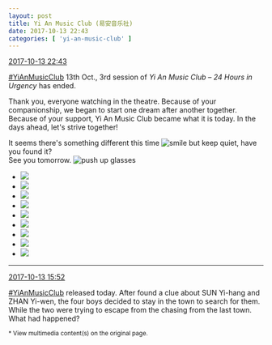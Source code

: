 ```yaml
---
layout: post
title: Yi An Music Club (易安音乐社)
date: 2017-10-13 22:43
categories: [ 'yi-an-music-club' ]
---
```


<div class="weibo-info">
  <a href="http://weibo.com/6094546964/Fqes9qRqe">2017-10-13 22:43</a>
</div>

[#YiAnMusicClub](http://weibo.com/p/100808beae2e3e05b17b64f63ebedca39f19b2/super_index) 13th Oct., 3rd session of *Yi An Music Club – 24 Hours in Urgency* has ended.

Thank you, everyone watching in the theatre. Because of your companionship, we began to start one dream after another together. Because of your support, Yi An Music Club became what it is today.  In the days ahead, let's strive together!

It seems there's something different this time ![smile but keep quiet](http://img.t.sinajs.cn/t4/appstyle/expression/ext/normal/3a/moren_xiaoerbuyu_org.png), have you found it?  
See you tomorrow. ![push up glasses](http://img.t.sinajs.cn/t4/appstyle/expression/ext/normal/fc/moren_bbjdnew_org.png)

<!-- more -->

<ul class="weibo-pic-list-3">
  <li class="weibo-pic">
    <a href="http://wx4.sinaimg.cn/mw690/006Es64Agy1fkgzrfe5pbj33vc2kwqv5.jpg"><img src="//wx4.sinaimg.cn/thumb150/006Es64Agy1fkgzrfe5pbj33vc2kwqv5.jpg" /></a>
  </li>
  <li class="weibo-pic">
    <a href="http://wx1.sinaimg.cn/mw690/006Es64Agy1fkgzri4egfj33vc2kwkjl.jpg"><img src="//wx1.sinaimg.cn/thumb150/006Es64Agy1fkgzri4egfj33vc2kwkjl.jpg" /></a>
  </li>
  <li class="weibo-pic">
    <a href="http://wx4.sinaimg.cn/mw690/006Es64Agy1fkgzrl1a25j33vc2kwqv5.jpg"><img src="//wx4.sinaimg.cn/thumb150/006Es64Agy1fkgzrl1a25j33vc2kwqv5.jpg" /></a>
  </li>
  <li class="weibo-pic">
    <a href="http://wx1.sinaimg.cn/mw690/006Es64Agy1fkgzrni4ezj33vc2kwnpd.jpg"><img src="//wx1.sinaimg.cn/thumb150/006Es64Agy1fkgzrni4ezj33vc2kwnpd.jpg" /></a>
  </li>
  <li class="weibo-pic">
    <a href="http://wx3.sinaimg.cn/mw690/006Es64Agy1fkgzstv8zxj30yi0mghdt.jpg"><img src="//wx3.sinaimg.cn/thumb150/006Es64Agy1fkgzstv8zxj30yi0mghdt.jpg" /></a>
  </li>
  <li class="weibo-pic">
    <a href="http://wx2.sinaimg.cn/mw690/006Es64Agy1fkgzrsmgrhj33vc2kwb29.jpg"><img src="//wx2.sinaimg.cn/thumb150/006Es64Agy1fkgzrsmgrhj33vc2kwb29.jpg" /></a>
  </li>
  <li class="weibo-pic">
    <a href="http://wx4.sinaimg.cn/mw690/006Es64Agy1fkgzruya67j33vc2kwkjl.jpg"><img src="//wx4.sinaimg.cn/thumb150/006Es64Agy1fkgzruya67j33vc2kwkjl.jpg" /></a>
  </li>
  <li class="weibo-pic">
    <a href="http://wx4.sinaimg.cn/mw690/006Es64Agy1fkgzrxq6k4j33vc2kwkjl.jpg"><img src="//wx4.sinaimg.cn/thumb150/006Es64Agy1fkgzrxq6k4j33vc2kwkjl.jpg" /></a>
  </li>
  <li class="weibo-pic">
    <a href="http://wx2.sinaimg.cn/mw690/006Es64Agy1fkgzrzxs0hj33vc2kw7wh.jpg"><img src="//wx2.sinaimg.cn/thumb150/006Es64Agy1fkgzrzxs0hj33vc2kw7wh.jpg" /></a>
  </li>
</ul>

---

<div class="weibo-info">
  <a href="http://weibo.com/6094546964/FqbLlbBZm">2017-10-13 15:52</a>
</div>

[#YiAnMusicClub](http://weibo.com/p/100808beae2e3e05b17b64f63ebedca39f19b2/super_index) released today. After found a clue about SUN Yi-hang and ZHAN Yi-wen, the four boys decided to stay in the town to search for them. While the two were trying to escape from the chasing from the last town. What had happened?

<small>* View multimedia content(s) on the original page.</small>
